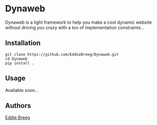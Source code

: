 # Dynaweb

Dynaweb is a light framework to help you make a cool dynamic website without driving you crazy with a ton of implementation constraints...

## Installation

```
git clone https://github.com/EddieBreeg/Dynaweb.git
cd Dynaweb
pip install .
```

## Usage

Available soon...

## Authors

[Eddie Breeg](https://github.com/EddieBreeg) 

